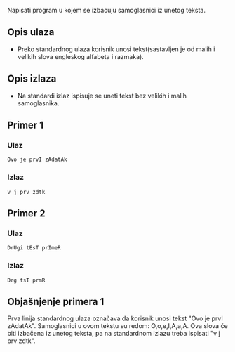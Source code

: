 
Napisati program u kojem se izbacuju samoglasnici iz unetog teksta.

## Opis ulaza

  - Preko standardnog ulaza korisnik unosi tekst(sastavljen je od malih i velikih slova engleskog alfabeta i razmaka).

## Opis izlaza

  - Na standardi izlaz ispisuje se uneti tekst bez velikih i malih samoglasnika.

## Primer 1

### Ulaz

~~~
Ovo je prvI zAdatAk
~~~

### Izlaz

~~~
v j prv zdtk
~~~

## Primer 2

### Ulaz

~~~
DrUgi tEsT prImeR
~~~

### Izlaz

~~~
Drg tsT prmR
~~~

## Objašnjenje primera 1

Prva linija standardnog ulaza označava da korisnik unosi tekst "Ovo je prvI zAdatAk". Samoglasnici u ovom tekstu su redom: O,o,e,I,A,a,A. Ova slova će biti izbačena iz unetog teksta, pa na standardnom izlazu treba ispisati "v j prv zdtk".
